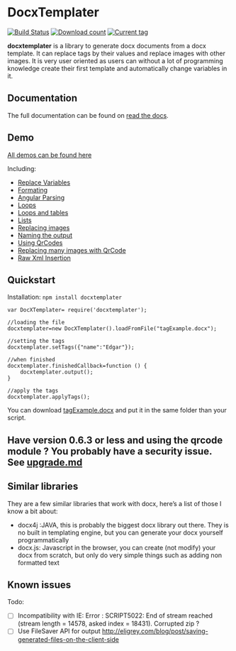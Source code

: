 # DocxTemplater

[![Build Status](https://travis-ci.org/edi9999/docxtemplater.svg?branch=master)](https://travis-ci.org/edi9999/docxtemplater)
[![Download count](http://img.shields.io/npm/dm/docxtemplater.svg)](https://www.npmjs.org/package/docxtemplater)
[![Current tag](http://img.shields.io/npm/v/docxtemplater.svg)](https://www.npmjs.org/package/docxtemplater)

**docxtemplater** is a library to generate docx documents from a docx template. It can replace tags by their values and replace images with other images. It is very user oriented as users can without a lot of programming knowledge create their first template and automatically change variables in it.

## Documentation

The full documentation can be found on [read the docs](http://docxtemplater.readthedocs.org/en/latest/).

## Demo

[All demos can be found here](http://javascript-ninja.fr/docxgenjs/examples/demo.html)

Including:

- <a href="http://javascript-ninja.fr/docxgenjs/examples/demo.html#variables">Replace Variables</a><br>
- <a href="http://javascript-ninja.fr/docxgenjs/examples/demo.html#formating">Formating</a><br>
- <a href="http://javascript-ninja.fr/docxgenjs/examples/demo.html#parsing">Angular Parsing</a><br>
- <a href="http://javascript-ninja.fr/docxgenjs/examples/demo.html#loops">Loops</a><br>
- <a href="http://javascript-ninja.fr/docxgenjs/examples/demo.html#tables">Loops and tables</a><br>
- <a href="http://javascript-ninja.fr/docxgenjs/examples/demo.html#lists">Lists</a><br>
- <a href="http://javascript-ninja.fr/docxgenjs/examples/demo.html#images">Replacing images</a><br>
- <a href="http://javascript-ninja.fr/docxgenjs/examples/demo.html#naming">Naming the output</a><br>
- <a href="http://javascript-ninja.fr/docxgenjs/examples/demo.html#qrcode">Using QrCodes</a><br>
- <a href="http://javascript-ninja.fr/docxgenjs/examples/demo.html#qrcodeloop">Replacing many images with QrCode</a><br>
- <a href="http://javascript-ninja.fr/docxgenjs/examples/demo.html#rawxml">Raw Xml Insertion</a><br>



## Quickstart

Installation: `npm install docxtemplater`

    var DocXTemplater= require('docxtemplater');

    //loading the file
    docxtemplater=new DocXTemplater().loadFromFile("tagExample.docx");

    //setting the tags
    docxtemplater.setTags({"name":"Edgar"});

    //when finished
    docxtemplater.finishedCallback=function () {
        docxtemplater.output();
    }

    //apply the tags
    docxtemplater.applyTags();

You can download [tagExample.docx](https://github.com/edi9999/docxtemplater/raw/master/examples/tagExample.docx) and put it in the same folder than your script.

## Have version 0.6.3 or less and using the qrcode module ? You probably have a security issue. See [upgrade.md](upgrade.md)


## Similar libraries

They are a few similar libraries that work with docx, here’s a list of those I know a bit about:

 * docx4j :JAVA, this is probably the biggest docx library out there. They is no built in templating engine, but you can generate your docx yourself programmatically 
 * docx.js: Javascript in the browser, you can create (not modify) your docx from scratch, but only do very simple things such as adding non formatted text

## Known issues

Todo:

 - [ ] Incompatibility with IE: Error : SCRIPT5022: End of stream reached (stream length = 14578, asked index = 18431). Corrupted zip ?
 - [ ] Use FileSaver API for output http://eligrey.com/blog/post/saving-generated-files-on-the-client-side
